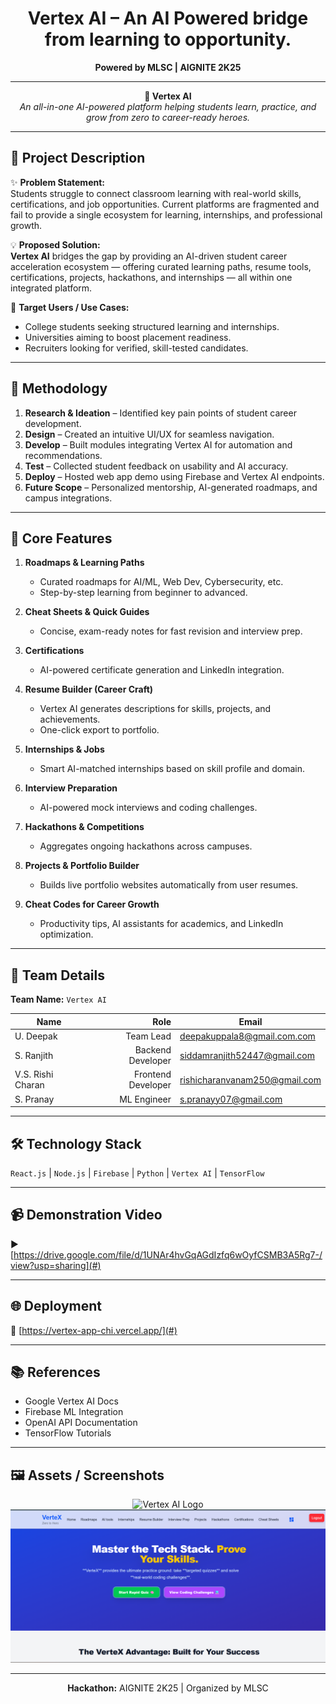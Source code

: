 <!-- AIGNITE Banner (centered) -->
<div align="center">
  <h1> Vertex AI – An AI Powered bridge from learning to opportunity. </h1>
  <p><strong>Powered by MLSC | AIGNITE 2K25</strong></p>
</div>

---

<p align="center">
  <strong>🚀 Vertex AI</strong><br/>
  <em>An all-in-one AI-powered platform helping students learn, practice, and grow from zero to career-ready heroes.</em>
</p>

---

## 📖 Project Description

✨ **Problem Statement:**  
Students struggle to connect classroom learning with real-world skills, certifications, and job opportunities. Current platforms are fragmented and fail to provide a single ecosystem for learning, internships, and professional growth.

💡 **Proposed Solution:**  
**Vertex AI** bridges the gap by providing an AI-driven student career acceleration ecosystem — offering curated learning paths, resume tools, certifications, projects, hackathons, and internships — all within one integrated platform.

🎯 **Target Users / Use Cases:**  
- College students seeking structured learning and internships.  
- Universities aiming to boost placement readiness.  
- Recruiters looking for verified, skill-tested candidates.

---

## 🔬 Methodology

1. **Research & Ideation** – Identified key pain points of student career development.  
2. **Design** – Created an intuitive UI/UX for seamless navigation.  
3. **Develop** – Built modules integrating Vertex AI for automation and recommendations.  
4. **Test** – Collected student feedback on usability and AI accuracy.  
5. **Deploy** – Hosted web app demo using Firebase and Vertex AI endpoints.  
6. **Future Scope** – Personalized mentorship, AI-generated roadmaps, and campus integrations.

---

## 🧠 Core Features

1. **Roadmaps & Learning Paths**  
   - Curated roadmaps for AI/ML, Web Dev, Cybersecurity, etc.  
   - Step-by-step learning from beginner to advanced.  

2. **Cheat Sheets & Quick Guides**  
   - Concise, exam-ready notes for fast revision and interview prep.

3. **Certifications**  
   - AI-powered certificate generation and LinkedIn integration.

4. **Resume Builder (Career Craft)**  
   - Vertex AI generates descriptions for skills, projects, and achievements.  
   - One-click export to portfolio.

5. **Internships & Jobs**  
   - Smart AI-matched internships based on skill profile and domain.  

6. **Interview Preparation**  
   - AI-powered mock interviews and coding challenges.

7. **Hackathons & Competitions**  
   - Aggregates ongoing hackathons across campuses.  

8. **Projects & Portfolio Builder**  
   - Builds live portfolio websites automatically from user resumes.  

9. **Cheat Codes for Career Growth**  
   - Productivity tips, AI assistants for academics, and LinkedIn optimization.  

---

## 👥 Team Details
**Team Name:** `Vertex AI`

| Name | Role | Email |
|---|---:|---|
| U. Deepak | Team Lead | deepakuppala8@gmail.com.com |
| S. Ranjith | Backend Developer | siddamranjith52447@gmail.com |
| V.S. Rishi Charan | Frontend Developer | rishicharanvanam250@gmail.com |
| S. Pranay | ML Engineer | s.pranayy07@gmail.com |

---

## 🛠️ Technology Stack
`React.js` | `Node.js` | `Firebase` | `Python` | `Vertex AI` | `TensorFlow`

---

## 📹 Demonstration Video
▶️ [https://drive.google.com/file/d/1UNAr4hvGqAGdIzfq6wOyfCSMB3A5Rg7-/view?usp=sharing](#)

---

## 🌐 Deployment
🔗 [https://vertex-app-chi.vercel.app/](#)

---

## 📚 References
- Google Vertex AI Docs  
- Firebase ML Integration  
- OpenAI API Documentation  
- TensorFlow Tutorials  

---

## 🖼️ Assets / Screenshots
<p align="center">
  <img src="assets/vertex_logo.png" alt="Vertex AI Logo" width="220" /><br/>
  <img src="assets/screenshot1.png" alt="Application Screenshot" width="600" />
</p>

---

<p align="center">
  <b>Hackathon:</b> AIGNITE 2K25 | Organized by MLSC<br/>
</p>

